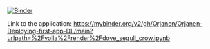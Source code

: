 
[![Binder](https://mybinder.org/badge_logo.svg)](https://mybinder.org/v2/gh/Orjanen/Orjanen-Deploying-first-app-DL/main?urlpath=%2Fvoila%2Frender%2Fdove_segull_crow.ipynb)

Link to the application:
https://mybinder.org/v2/gh/Orjanen/Orjanen-Deploying-first-app-DL/main?urlpath=%2Fvoila%2Frender%2Fdove_segull_crow.ipynb

